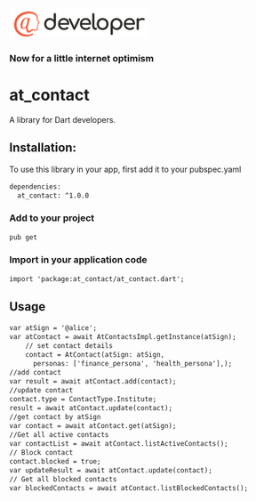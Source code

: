 ![image alt <](../.github/@developersmall.png) 
### Now for a little internet optimism

# at_contact
A library for Dart developers.

## Installation:
To use this library in your app, first add it to your pubspec.yaml
```  
dependencies:
  at_contact: ^1.0.0
```
### Add to your project 
```
pub get 
```
### Import in your application code
```
import 'package:at_contact/at_contact.dart';
```
## Usage
```
var atSign = '@alice';
var atContact = await AtContactsImpl.getInstance(atSign);
    // set contact details
    contact = AtContact(atSign: atSign,
      personas: ['finance_persona', 'health_persona'],);
//add contact
var result = await atContact.add(contact);
//update contact
contact.type = ContactType.Institute;
result = await atContact.update(contact);
//get contact by atSign
var contact = await atContact.get(atSign);
//Get all active contacts
var contactList = await atContact.listActiveContacts();
// Block contact
contact.blocked = true;
var updateResult = await atContact.update(contact);
// Get all blocked contacts
var blockedContacts = await atContact.listBlockedContacts();
```